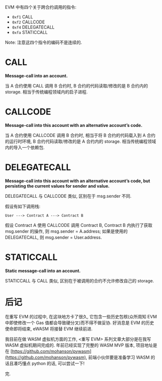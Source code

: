 EVM 中有四个关于跨合约调用的指令:

- `0xf1` CALL
- `0xf2` CALLCODE
- `0xf4` DELEGATECALL
- `0xfa` STATICCALL

Note: 注意这四个指令的编码不是连续的.

# CALL

**Message-call into an account.**

当 A 合约使用 CALL 调用 B 合约时, B 合约的代码读取/修改的是 B 合约内的 storage. 相当于传统编程领域内的启子进程.

# CALLCODE

**Message-call into this account with an alternative account’s code.**

当 A 合约使用 CALLCODE 调用 B 合约时, 相当于将 B 合约的代码载入到 A 合约的运行时环境, B 合约代码读取/修改的是 A 合约内的 storage. 相当传统编程领域内的导入一个依赖包.

# DELEGATECALL

**Message-call into this account with an alternative account’s code, but persisting the current values for sender and value.**

DELEGATECALL 与 CALLCODE 类似, 区别在于 msg.sender 不同.

假设有如下调用栈:

```text
User ---> Contract A ---> Contract B
```

假设 Contract A 使用 CALLCODE 调用 Contract B, Contract B 内执行了获取 msg.sender 的操作, 则 msg.sender = A.address; 如果是使用的 DELEGATECALL, 则 msg.sender = User.address.

# STATICCALL

**Static message-call into an account.**

STATICCALL 与 CALL 类似, 区别在于被调用的合约不允许修改自己的 storage.

# 后记

在重写 EVM 的过程中, 在这块地方卡了很久, 它包含一些历史包袱(众所周知 EVM 中即使修改一个 Gas 值都会导致硬分叉)而不得不做妥协. 好消息是 EVM 的历史使命即将结束, eWASM 将接替 EVM 继续前进.

我目前在做 WASM 虚拟机方面的工作, <重写 EVM> 系列文章大部分是在我写 WASM 虚拟机期间完成的. 年前已经实现了完整的 WASM MVP 版本, 项目地址是在 [https://github.com/mohanson/pywasm](https://github.com/mohanson/pywasm), 前端小伙伴要是准备学习 WASM 的话且凑巧懂点 python 的话, 可以尝试一下!

完.
